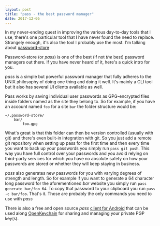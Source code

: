 ```yaml
---
layout: post
title: "pass - the best password manager"
date: 2017-12-05
---
```


In my never-ending quest in improving the various day-to-day tools that I use,
there's one particular tool that I have never found the need to replace.
Strangely enough, it's also the tool I probably use the most. I'm talking about
[password-store](https://github.com/rupa/password-store)

Password-store (or _pass_) is one of the best (if not _the_ best) password
managers out there. If you have never heard of it, here's a quick intro for you.

_pass_ is a simple but powerful password manager that fully adheres to the UNIX
philosophy of doing one thing and doing it well. It's mainly a CLI tool but it
also has several UI clients available as well.

Pass works by saving individual user passwords as GPG-encrypted files inside
folders named as the site they belong to. So for example, if you have an account
named `foo` for a site `bar` the folder structure would be:

    ~/.password-store/
        bar/
            foo.gpg
            
What's great is that this folder can then be version controlled (usually with
git) and there's even built-in integration with git. So you just add a remote
git repository when setting up pass for the first time and then every time you
want to back up your passwords you simply run `pass git push`. This way you have
full control over your passwords and you avoid relying on third-party services
for which you have no absolute safety on how your passwords are stored or
whether they will keep staying in business.

_pass_ also generates new passwords for you with varying degrees of strength and
length. So for example if you want to generate a 64 character long password for
the aforementioned _bar_ website you simply run `pass generate bar/foo 64`. To
copy that password to your clipboard you run `pass -c bar/foo`. That's it. Those
are probably the only commands you need to use with _pass_

There is also a free and open source _pass_ [client for
Android](https://f-droid.org/packages/com.zeapo.pwdstore/) that can be used
along
[OpenKeychain](https://f-droid.org/packages/org.sufficientlysecure.keychain/)
for sharing and managing your private PGP key(s).
